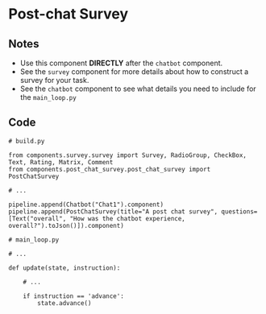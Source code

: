 # Post-chat Survey

## Notes

- Use this component **DIRECTLY** after the `chatbot` component.
- See the `survey` component for more details about how to construct a survey for your task.
- See the `chatbot` component to see what details you need to include for the `main_loop.py`

## Code

```python3
# build.py

from components.survey.survey import Survey, RadioGroup, CheckBox, Text, Rating, Matrix, Comment
from components.post_chat_survey.post_chat_survey import PostChatSurvey

# ...

pipeline.append(Chatbot("Chat1").component)
pipeline.append(PostChatSurvey(title="A post chat survey", questions=[Text("overall", "How was the chatbot experience, overall?").toJson()]).component)
```

```python3
# main_loop.py

# ...

def update(state, instruction):

    # ...

    if instruction == 'advance':
        state.advance()
```
